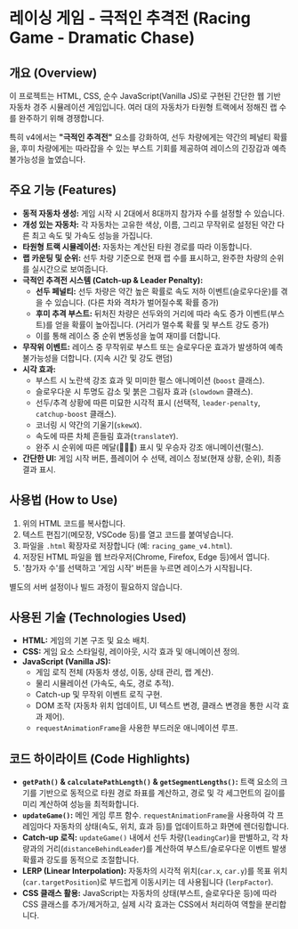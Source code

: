 # 레이싱 게임 - 극적인 추격전 (Racing Game - Dramatic Chase)

## 개요 (Overview)

이 프로젝트는 HTML, CSS, 순수 JavaScript(Vanilla JS)로 구현된 간단한 웹 기반 자동차 경주 시뮬레이션 게임입니다. 여러 대의 자동차가 타원형 트랙에서 정해진 랩 수를 완주하기 위해 경쟁합니다.

특히 v4에서는 **"극적인 추격전"** 요소를 강화하여, 선두 차량에게는 약간의 페널티 확률을, 후미 차량에게는 따라잡을 수 있는 부스트 기회를 제공하여 레이스의 긴장감과 예측 불가능성을 높였습니다.

## 주요 기능 (Features)

* **동적 자동차 생성:** 게임 시작 시 2대에서 8대까지 참가자 수를 설정할 수 있습니다.
* **개성 있는 자동차:** 각 자동차는 고유한 색상, 이름, 그리고 무작위로 설정된 약간 다른 최고 속도 및 가속도 성능을 가집니다.
* **타원형 트랙 시뮬레이션:** 자동차는 계산된 타원 경로를 따라 이동합니다.
* **랩 카운팅 및 순위:** 선두 차량 기준으로 현재 랩 수를 표시하고, 완주한 차량의 순위를 실시간으로 보여줍니다.
* **극적인 추격전 시스템 (Catch-up & Leader Penalty):**
    * **선두 페널티:** 선두 차량은 약간 높은 확률로 속도 저하 이벤트(슬로우다운)를 겪을 수 있습니다. (다른 차와 격차가 벌어질수록 확률 증가)
    * **후미 추격 부스트:** 뒤처진 차량은 선두와의 거리에 따라 속도 증가 이벤트(부스트)를 얻을 확률이 높아집니다. (거리가 멀수록 확률 및 부스트 강도 증가)
    * 이를 통해 레이스 중 순위 변동성을 높여 재미를 더합니다.
* **무작위 이벤트:** 레이스 중 무작위로 부스트 또는 슬로우다운 효과가 발생하여 예측 불가능성을 더합니다. (지속 시간 및 강도 랜덤)
* **시각 효과:**
    * 부스트 시 노란색 강조 효과 및 미미한 펄스 애니메이션 (`boost` 클래스).
    * 슬로우다운 시 투명도 감소 및 붉은 그림자 효과 (`slowdown` 클래스).
    * 선두/추격 상황에 따른 미묘한 시각적 표시 (선택적, `leader-penalty`, `catchup-boost` 클래스).
    * 코너링 시 약간의 기울기(`skewX`).
    * 속도에 따른 차체 흔들림 효과(`translateY`).
    * 완주 시 순위에 따른 메달(🥇🥈🥉) 표시 및 우승자 강조 애니메이션(펄스).
* **간단한 UI:** 게임 시작 버튼, 플레이어 수 선택, 레이스 정보(현재 상황, 순위), 최종 결과 표시.

## 사용법 (How to Use)

1.  위의 HTML 코드를 복사합니다.
2.  텍스트 편집기(메모장, VSCode 등)를 열고 코드를 붙여넣습니다.
3.  파일을 `.html` 확장자로 저장합니다 (예: `racing_game_v4.html`).
4.  저장된 HTML 파일을 웹 브라우저(Chrome, Firefox, Edge 등)에서 엽니다.
5.  '참가자 수'를 선택하고 '게임 시작' 버튼을 누르면 레이스가 시작됩니다.

별도의 서버 설정이나 빌드 과정이 필요하지 않습니다.

## 사용된 기술 (Technologies Used)

* **HTML:** 게임의 기본 구조 및 요소 배치.
* **CSS:** 게임 요소 스타일링, 레이아웃, 시각 효과 및 애니메이션 정의.
* **JavaScript (Vanilla JS):**
    * 게임 로직 전체 (자동차 생성, 이동, 상태 관리, 랩 계산).
    * 물리 시뮬레이션 (가속도, 속도, 경로 추적).
    * Catch-up 및 무작위 이벤트 로직 구현.
    * DOM 조작 (자동차 위치 업데이트, UI 텍스트 변경, 클래스 변경을 통한 시각 효과 제어).
    * `requestAnimationFrame`을 사용한 부드러운 애니메이션 루프.

## 코드 하이라이트 (Code Highlights)

* **`getPath()` & `calculatePathLength()` & `getSegmentLengths()`:** 트랙 요소의 크기를 기반으로 동적으로 타원 경로 좌표를 계산하고, 경로 및 각 세그먼트의 길이를 미리 계산하여 성능을 최적화합니다.
* **`updateGame()`:** 메인 게임 루프 함수. `requestAnimationFrame`을 사용하여 각 프레임마다 자동차의 상태(속도, 위치, 효과 등)를 업데이트하고 화면에 렌더링합니다.
* **Catch-up 로직:** `updateGame()` 내에서 선두 차량(`leadingCar`)을 판별하고, 각 차량과의 거리(`distanceBehindLeader`)를 계산하여 부스트/슬로우다운 이벤트 발생 확률과 강도를 동적으로 조절합니다.
* **LERP (Linear Interpolation):** 자동차의 시각적 위치(`car.x`, `car.y`)를 목표 위치(`car.targetPosition`)로 부드럽게 이동시키는 데 사용됩니다 (`lerpFactor`).
* **CSS 클래스 활용:** JavaScript는 자동차의 상태(부스트, 슬로우다운 등)에 따라 CSS 클래스를 추가/제거하고, 실제 시각 효과는 CSS에서 처리하여 역할을 분리합니다.
